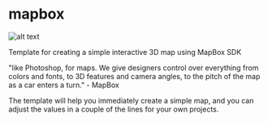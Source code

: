 # mapbox

![alt text](https://github.com/taishiwalden/mapbox/issues/1>) 

Template for creating a simple interactive 3D map using MapBox SDK

"like Photoshop, for maps. We give designers control over everything from colors and fonts, 
to 3D features and camera angles, to the pitch of the map as a car enters a turn." - MapBox

The template will help you immediately create a simple map, and you can adjust the values in a couple of the lines for your own projects.
